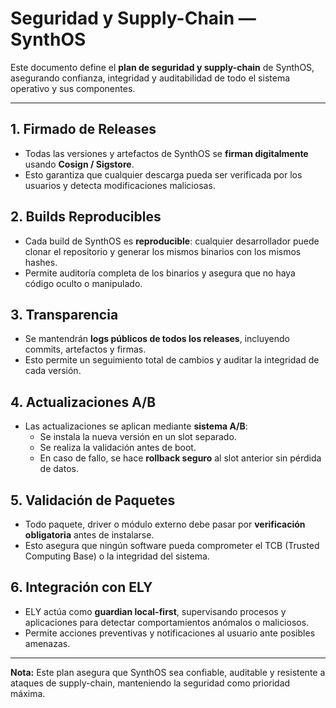 # Seguridad y Supply-Chain — SynthOS

Este documento define el **plan de seguridad y supply-chain** de SynthOS, asegurando confianza, integridad y auditabilidad de todo el sistema operativo y sus componentes.

---

## 1. Firmado de Releases
- Todas las versiones y artefactos de SynthOS se **firman digitalmente** usando **Cosign / Sigstore**.  
- Esto garantiza que cualquier descarga pueda ser verificada por los usuarios y detecta modificaciones maliciosas.

## 2. Builds Reproducibles
- Cada build de SynthOS es **reproducible**: cualquier desarrollador puede clonar el repositorio y generar los mismos binarios con los mismos hashes.  
- Permite auditoría completa de los binarios y asegura que no haya código oculto o manipulado.

## 3. Transparencia
- Se mantendrán **logs públicos de todos los releases**, incluyendo commits, artefactos y firmas.  
- Esto permite un seguimiento total de cambios y auditar la integridad de cada versión.

## 4. Actualizaciones A/B
- Las actualizaciones se aplican mediante **sistema A/B**:  
  - Se instala la nueva versión en un slot separado.  
  - Se realiza la validación antes de boot.  
  - En caso de fallo, se hace **rollback seguro** al slot anterior sin pérdida de datos.

## 5. Validación de Paquetes
- Todo paquete, driver o módulo externo debe pasar por **verificación obligatoria** antes de instalarse.  
- Esto asegura que ningún software pueda comprometer el TCB (Trusted Computing Base) o la integridad del sistema.

## 6. Integración con ELY
- ELY actúa como **guardian local-first**, supervisando procesos y aplicaciones para detectar comportamientos anómalos o maliciosos.  
- Permite acciones preventivas y notificaciones al usuario ante posibles amenazas.

---

**Nota:** Este plan asegura que SynthOS sea confiable, auditable y resistente a ataques de supply-chain, manteniendo la seguridad como prioridad máxima.
